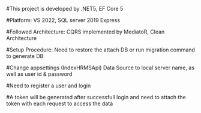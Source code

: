 ﻿#This project is developed by .NET5, EF Core 5

#Platform: VS 2022, SQL server 2019 Express

#Followed Architecture: CQRS implemented by MediatoR, Clean Architecture

#Setup Procedure: Need to restore the attach DB or run migration command to generate DB

#Change appsettings (IndexHRMSApi) Data Source to local server name, as well as user id & password

#Need to register a user and login 

#A token will be generated after successfull login and need to attach the token with each request to access the data